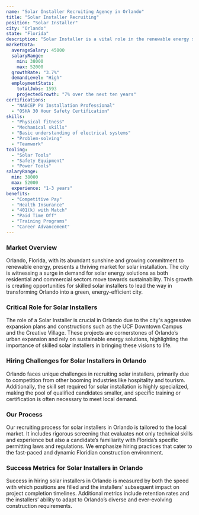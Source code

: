 ```yaml
---
name: "Solar Installer Recruiting Agency in Orlando"
title: "Solar Installer Recruiting"
position: "Solar Installer"
city: "Orlando"
state: "Florida"
description: "Solar Installer is a vital role in the renewable energy sector, responsible for assembling, setting up, and maintaining solar panel systems in Orlando, Florida."
marketData:
  averageSalary: 45000
  salaryRange:
    min: 38000
    max: 52000
  growthRate: "3.7%"
  demandLevel: "High"
  employmentStats:
    totalJobs: 1593
    projectedGrowth: "7% over the next ten years"
certifications:
  - "NABCEP PV Installation Professional"
  - "OSHA 30 Hour Safety Certification"
skills:
  - "Physical fitness"
  - "Mechanical skills"
  - "Basic understanding of electrical systems"
  - "Problem-solving"
  - "Teamwork"
tooling:
  - "Solar Tools"
  - "Safety Equipment"
  - "Power Tools"
salaryRange:
  min: 38000
  max: 52000
  experience: "1-3 years"
benefits:
  - "Competitive Pay"
  - "Health Insurance"
  - "401(k) with Match"
  - "Paid Time Off"
  - "Training Programs"
  - "Career Advancement"
---
```


### Market Overview
Orlando, Florida, with its abundant sunshine and growing commitment to renewable energy, presents a thriving market for solar installation. The city is witnessing a surge in demand for solar energy solutions as both residential and commercial sectors move towards sustainability. This growth is creating opportunities for skilled solar installers to lead the way in transforming Orlando into a green, energy-efficient city.

### Critical Role for Solar Installers
The role of a Solar Installer is crucial in Orlando due to the city's aggressive expansion plans and constructions such as the UCF Downtown Campus and the Creative Village. These projects are cornerstones of Orlando’s urban expansion and rely on sustainable energy solutions, highlighting the importance of skilled solar installers in bringing these visions to life.

### Hiring Challenges for Solar Installers in Orlando
Orlando faces unique challenges in recruiting solar installers, primarily due to competition from other booming industries like hospitality and tourism. Additionally, the skill set required for solar installation is highly specialized, making the pool of qualified candidates smaller, and specific training or certification is often necessary to meet local demand.

### Our Process
Our recruiting process for solar installers in Orlando is tailored to the local market. It includes rigorous screening that evaluates not only technical skills and experience but also a candidate’s familiarity with Florida’s specific permitting laws and regulations. We emphasize hiring practices that cater to the fast-paced and dynamic Floridian construction environment.

### Success Metrics for Solar Installers in Orlando
Success in hiring solar installers in Orlando is measured by both the speed with which positions are filled and the installers' subsequent impact on project completion timelines. Additional metrics include retention rates and the installers’ ability to adapt to Orlando’s diverse and ever-evolving construction requirements.